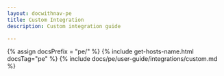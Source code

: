 ```yaml
---
layout: docwithnav-pe
title: Custom Integration
description: Custom integration guide 

---
```

{% assign docsPrefix = "pe/" %}
{% include get-hosts-name.html docsTag="pe" %}
{% include docs/pe/user-guide/integrations/custom.md %}
